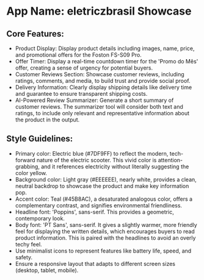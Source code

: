 # **App Name**: eletriczbrasil Showcase

## Core Features:

- Product Display: Display product details including images, name, price, and promotional offers for the Foston FS-S09 Pro.
- Offer Timer: Display a real-time countdown timer for the 'Promo do Mês' offer, creating a sense of urgency for potential buyers.
- Customer Reviews Section: Showcase customer reviews, including ratings, comments, and media, to build trust and provide social proof.
- Delivery Information: Clearly display shipping details like delivery time and guarantee to ensure transparent shipping costs.
- AI-Powered Review Summarizer: Generate a short summary of customer reviews. The summarizer tool will consider both text and ratings, to include only relevant and representative information about the product in the output.

## Style Guidelines:

- Primary color: Electric blue (#7DF9FF) to reflect the modern, tech-forward nature of the electric scooter. This vivid color is attention-grabbing, and it references electricity without literally suggesting the color yellow. 
- Background color: Light gray (#EEEEEE), nearly white, provides a clean, neutral backdrop to showcase the product and make key information pop.
- Accent color: Teal (#45B8AC), a desaturated analogous color, offers a complementary contrast, and signifies environmental friendliness.
- Headline font: 'Poppins', sans-serif. This provides a geometric, contemporary look.
- Body font: 'PT Sans', sans-serif. It gives a slightly warmer, more friendly feel for displaying the written details, which encourages buyers to read product information. This is paired with the headlines to avoid an overly techy feel. 
- Use minimalist icons to represent features like battery life, speed, and safety.
- Ensure a responsive layout that adapts to different screen sizes (desktop, tablet, mobile).